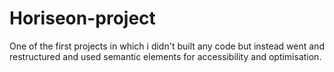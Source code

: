# Horiseon-project
One of the first projects in which i didn't built any code but instead went and restructured and used semantic elements for accessibility and optimisation.
